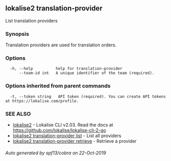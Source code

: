 ## lokalise2 translation-provider

List translation providers

### Synopsis

Translation providers are used for translation orders.

### Options

```
  -h, --help          help for translation-provider
      --team-id int   A unique identifier of the team (required).
```

### Options inherited from parent commands

```
  -t, --token string   API token (required). You can create API tokens at https://lokalise.com/profile.
```

### SEE ALSO

* [lokalise2](lokalise2.md)	 - Lokalise CLI v2.03. Read the docs at https://github.com/lokalise/lokalise-cli-2-go
* [lokalise2 translation-provider list](lokalise2_translation-provider_list.md)	 - List all providers
* [lokalise2 translation-provider retrieve](lokalise2_translation-provider_retrieve.md)	 - Retrieve a provider

###### Auto generated by spf13/cobra on 22-Oct-2019
